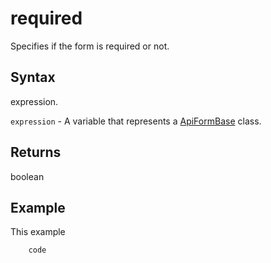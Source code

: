 # required

Specifies if the form is required or not.

## Syntax

expression.

`expression` - A variable that represents a [ApiFormBase](../ApiFormBase.md) class.

## Returns

boolean

## Example

This example

```javascript
	code
```